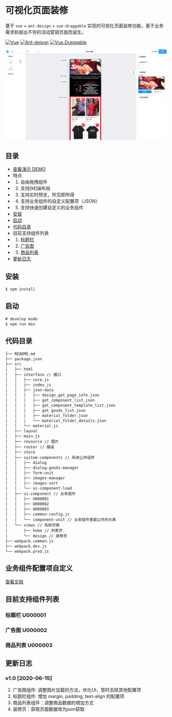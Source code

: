 # 可视化页面装修
基于 ```vue``` + ```ant-design``` + ```vue-draggable``` 实现的可视化页面装修功能，基于业务需求和层出不穷的活动营销页面而诞生。

[![Vue](https://img.shields.io/badge/Vue-%5E2.5.16-brightgreen)](https://cn.vuejs.org)
[![Ant-deisgn](https://img.shields.io/badge/Antd-v1.3.10-brightgreen)](https://antdv.com/)
[![Vue.Draggable](https://img.shields.io/badge/Vue.Draggable-v2.23.0-brightgreen)](https://github.com/SortableJS/Vue.Draggable)

![1.png](https://github.com/CullenNg/doc-images/blob/master/page-design/1.png)

## 目录
* [查看演示 DEMO](https://cullenng.github.io/page-design)
* 特点
* 1. 自由拖拽组件
* 2. 支持[M]端布局
* 3. 支持实时预览，所见即所得
* 4. 支持业务组件的自定义配置项（JSON）
* 5. 支持快速创建自定义的业务组件
* [安装](https://github.com/CullenNg/page-design#安装)
* [启动](https://github.com/CullenNg/page-design#使用)
* [代码目录](#代码目录)
* 目前支持组件列表
* 1. [标题栏](https://github.com/CullenNg/page-design#标题栏)
* 2. [广告图](https://github.com/CullenNg/page-design#广告图)
* 3. [商品列表](https://github.com/CullenNg/page-design#商品列表)
* [更新日志](https://github.com/CullenNg/page-design#更新日志)

## 安装
```
$ npm install
```

## 启动
```
# develop mode
$ npm run dev
```

## 代码目录
```
├── README.md
├── package.json
├── src
│   ├── html
│   ├── interface // 接口
│   │   ├── core.js
│   │   ├── index.js
│   │   ├── json-data
│   │   │   ├── design_get_page_info.json
│   │   │   ├── get_component_list.json
│   │   │   ├── get_component_template_list.json
│   │   │   ├── get_goods_list.json
│   │   │   ├── material_folder.json
│   │   │   └── material_folder_details.json
│   │   └── material.js
│   ├── layout
│   ├── main.js
│   ├── resource // 图片
│   ├── router // 路由
│   ├── store
│   ├── system-components // 系统公共组件
│   │   ├── dialog
│   │   ├── dialog-goods-manager
│   │   ├── form-unit
│   │   ├── images-manager
│   │   ├── images-sort
│   │   └── ui-component-load
│   ├── ui-component // 业务组件
│   │   ├── U000001
│   │   ├── U000002
│   │   ├── U000003
│   │   ├── common-config.js
│   │   └── component-unit // 业务组件里面公共的元素
│   └── views // 系统页面
│       ├── home // 列表页
│       └── design // 装修页
├── webpack.common.js
├── webpack.dev.js
└── webpack.prod.js
```

## 业务组件配置项自定义
[查看文档](https://github.com/CullenNg/page-design/blob/master/component-config.md)

## 目前支持组件列表

### 标题栏 U000001

### 广告图 U000002

### 商品列表 U000003

## 更新日志 

### v1.0 [2020-06-15]
1. 广告图组件: 调整图片加载的方法，优化UI，暂时去除其他配置项
2. 标题栏组件: 增加 margin, padding, text-align 的配置项
3. 商品列表组件：调整商品数据的增加方式
4. 装修页：获取页面数据改为json获取